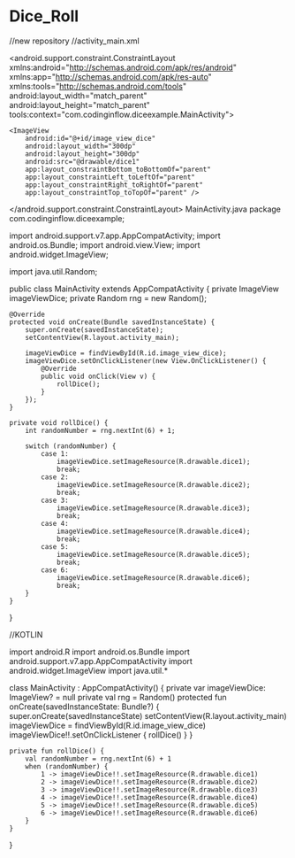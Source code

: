 # Dice_Roll
//new repository
//activity_main.xml
<?xml version="1.0" encoding="utf-8"?>
<android.support.constraint.ConstraintLayout xmlns:android="http://schemas.android.com/apk/res/android"
    xmlns:app="http://schemas.android.com/apk/res-auto"
    xmlns:tools="http://schemas.android.com/tools"
    android:layout_width="match_parent"
    android:layout_height="match_parent"
    tools:context="com.codinginflow.diceexample.MainActivity">

    <ImageView
        android:id="@+id/image_view_dice"
        android:layout_width="300dp"
        android:layout_height="300dp"
        android:src="@drawable/dice1"
        app:layout_constraintBottom_toBottomOf="parent"
        app:layout_constraintLeft_toLeftOf="parent"
        app:layout_constraintRight_toRightOf="parent"
        app:layout_constraintTop_toTopOf="parent" />

</android.support.constraint.ConstraintLayout>
MainActivity.java
package com.codinginflow.diceexample;

import android.support.v7.app.AppCompatActivity;
import android.os.Bundle;
import android.view.View;
import android.widget.ImageView;

import java.util.Random;

public class MainActivity extends AppCompatActivity {
    private ImageView imageViewDice;
    private Random rng = new Random();

    @Override
    protected void onCreate(Bundle savedInstanceState) {
        super.onCreate(savedInstanceState);
        setContentView(R.layout.activity_main);

        imageViewDice = findViewById(R.id.image_view_dice);
        imageViewDice.setOnClickListener(new View.OnClickListener() {
            @Override
            public void onClick(View v) {
                rollDice();
            }
        });
    }

    private void rollDice() {
        int randomNumber = rng.nextInt(6) + 1;

        switch (randomNumber) {
            case 1:
                imageViewDice.setImageResource(R.drawable.dice1);
                break;
            case 2:
                imageViewDice.setImageResource(R.drawable.dice2);
                break;
            case 3:
                imageViewDice.setImageResource(R.drawable.dice3);
                break;
            case 4:
                imageViewDice.setImageResource(R.drawable.dice4);
                break;
            case 5:
                imageViewDice.setImageResource(R.drawable.dice5);
                break;
            case 6:
                imageViewDice.setImageResource(R.drawable.dice6);
                break;
        }
    }
}


//KOTLIN


import android.R
import android.os.Bundle
import android.support.v7.app.AppCompatActivity
import android.widget.ImageView
import java.util.*

class MainActivity : AppCompatActivity() {
    private var imageViewDice: ImageView? = null
    private val rng = Random()
    protected fun onCreate(savedInstanceState: Bundle?) {
        super.onCreate(savedInstanceState)
        setContentView(R.layout.activity_main)
        imageViewDice = findViewById(R.id.image_view_dice)
        imageViewDice!!.setOnClickListener { rollDice() }
    }

    private fun rollDice() {
        val randomNumber = rng.nextInt(6) + 1
        when (randomNumber) {
            1 -> imageViewDice!!.setImageResource(R.drawable.dice1)
            2 -> imageViewDice!!.setImageResource(R.drawable.dice2)
            3 -> imageViewDice!!.setImageResource(R.drawable.dice3)
            4 -> imageViewDice!!.setImageResource(R.drawable.dice4)
            5 -> imageViewDice!!.setImageResource(R.drawable.dice5)
            6 -> imageViewDice!!.setImageResource(R.drawable.dice6)
        }
    }
}
